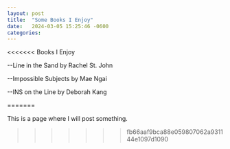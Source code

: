 ```yaml
---
layout: post
title:  "Some Books I Enjoy"
date:   2024-03-05 15:25:46 -0600
categories: 
---
```

<<<<<<< Books I Enjoy 


--Line in the Sand by Rachel St. John


--Impossible Subjects by Mae Ngai


--INS on the Line by Deborah Kang


=======

This is a page where I will post something. 
>>>>>>> fb66aaf9bca88e059807062a931144e1097d1090

[jekyll-docs]: https://jekyllrb.com/docs/home
[jekyll-gh]:   https://github.com/jekyll/jekyll
[jekyll-talk]: https://talk.jekyllrb.com/
